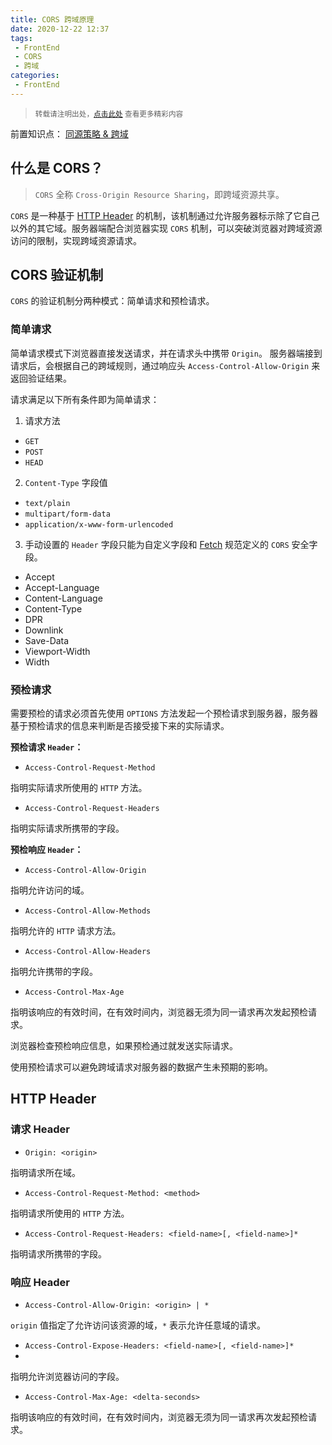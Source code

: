 ```yaml
---
title: CORS 跨域原理
date: 2020-12-22 12:37
tags:
 - FrontEnd
 - CORS
 - 跨域
categories:
 - FrontEnd
---
```


> <small>转载请注明出处，[点击此处](https://shichaohui.github.io/) 查看更多精彩内容</small>

前置知识点： [同源策略 & 跨域](https://blog.csdn.net/u014165119/article/details/111355519)

## 什么是 CORS？

> `CORS` 全称 `Cross-Origin Resource Sharing`，即跨域资源共享。

`CORS` 是一种基于 [HTTP Header](https://developer.mozilla.org/en-US/docs/Glossary/Header) 的机制，该机制通过允许服务器标示除了它自己以外的其它域。服务器端配合浏览器实现 `CORS` 机制，可以突破浏览器对跨域资源访问的限制，实现跨域资源请求。

## CORS 验证机制

`CORS` 的验证机制分两种模式：简单请求和预检请求。

### 简单请求

简单请求模式下浏览器直接发送请求，并在请求头中携带 `Origin`。 服务器端接到请求后，会根据自己的跨域规则，通过响应头 `Access-Control-Allow-Origin` 来返回验证结果。

请求满足以下所有条件即为简单请求：

1. 请求方法

 - `GET`
 - `POST`
 - `HEAD` 
  
2. `Content-Type` 字段值

 - `text/plain`
 - `multipart/form-data`
 - `application/x-www-form-urlencoded`
  
3. 手动设置的 `Header` 字段只能为自定义字段和 [Fetch](https://fetch.spec.whatwg.org) 规范定义的 `CORS` 安全字段。

 - Accept
 - Accept-Language
 - Content-Language
 - Content-Type
 - DPR
 - Downlink
 - Save-Data
 - Viewport-Width
 - Width

### 预检请求

需要预检的请求必须首先使用 `OPTIONS` 方法发起一个预检请求到服务器，服务器基于预检请求的信息来判断是否接受接下来的实际请求。

**预检请求 `Header`：**

* `Access-Control-Request-Method`

指明实际请求所使用的 `HTTP` 方法。

* `Access-Control-Request-Headers`

指明实际请求所携带的字段。

**预检响应 `Header`：**

* `Access-Control-Allow-Origin`

指明允许访问的域。

* `Access-Control-Allow-Methods`

指明允许的 `HTTP` 请求方法。

* `Access-Control-Allow-Headers`

指明允许携带的字段。

* `Access-Control-Max-Age`

指明该响应的有效时间，在有效时间内，浏览器无须为同一请求再次发起预检请求。

浏览器检查预检响应信息，如果预检通过就发送实际请求。

使用预检请求可以避免跨域请求对服务器的数据产生未预期的影响。

## HTTP Header

### 请求 Header

* `Origin: <origin>` 

指明请求所在域。

* `Access-Control-Request-Method: <method>` 

指明请求所使用的 `HTTP` 方法。

* `Access-Control-Request-Headers: <field-name>[, <field-name>]*`

指明请求所携带的字段。

### 响应 Header

* `Access-Control-Allow-Origin: <origin> | *`

`origin` 值指定了允许访问该资源的域，`*` 表示允许任意域的请求。
* `Access-Control-Expose-Headers: <field-name>[, <field-name>]*`
* 
指明允许浏览器访问的字段。

* `Access-Control-Max-Age: <delta-seconds>`

指明该响应的有效时间，在有效时间内，浏览器无须为同一请求再次发起预检请求。